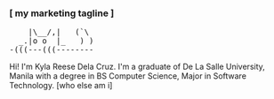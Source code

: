 ### [ my marketing tagline ] 

<pre>
    |\__/,|   (`\
  _.|o o  |_   ) )
-(((---(((--------
</pre>

Hi! I'm Kyla Reese Dela Cruz. I'm a graduate of De La Salle University, Manila with a degree in BS Computer Science, Major in Software Technology. [who else am i]


<!-- consider maybe making this look like a DND charcter sheet?
--> 
